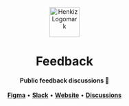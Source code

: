 <!-- markdownlint-disable MD033 MD041 -->

<div align="center">
  <a href="https://henkiz.com">
    <picture>
      <source srcset="https://assets.henkiz.com/images/logomark/dark.svg" media="(prefers-color-scheme: dark)">
      <source srcset="https://assets.henkiz.com/images/logomark/light.svg" media="(prefers-color-scheme: light), (prefers-color-scheme: no-preference)">
      <img src="https://assets.henkiz.com/images/logomark/light.svg" height="70" alt="Henkiz Logomark">
    </picture>
  </a>
  <h1>Feedback</h1>
  <strong>Public feedback discussions 💬</strong>
</div>

<br />

<div align="center">
  <a href="https://figma.com/@henkiz"><strong>Figma</strong></a>
  •
  <a href="https://henkiz.slack.com"><strong>Slack</strong></a>
  •
  <a href="https://henkiz.com"><strong>Website</strong></a>
  •
  <a href="https://github.com/cutterflow/feedback/discussions"><strong>Discussions</strong></a>
</div>
